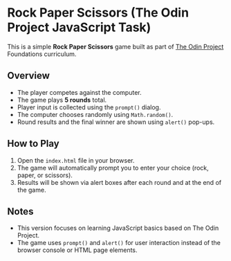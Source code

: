# Rock Paper Scissors (The Odin Project JavaScript Task)

This is a simple **Rock Paper Scissors** game built as part of [The Odin Project](https://www.theodinproject.com/) Foundations curriculum.

## Overview

- The player competes against the computer.
- The game plays **5 rounds** total.
- Player input is collected using the `prompt()` dialog.
- The computer chooses randomly using `Math.random()`.
- Round results and the final winner are shown using `alert()` pop-ups.

## How to Play

1. Open the `index.html` file in your browser.
2. The game will automatically prompt you to enter your choice (rock, paper, or scissors).
3. Results will be shown via alert boxes after each round and at the end of the game.

## Notes

- This version focuses on learning JavaScript basics based on The Odin Project.
- The game uses `prompt()` and `alert()` for user interaction instead of the browser console or HTML page elements.
